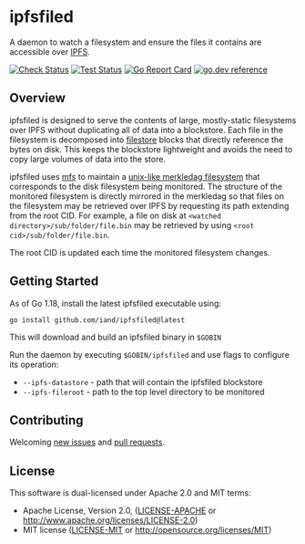 # ipfsfiled

A daemon to watch a filesystem and ensure the files it contains are accessible over [IPFS](https://ipfs.io/).

[![Check Status](https://github.com/iand/ipfsfiled/actions/workflows/check.yml/badge.svg?branch=master)](https://github.com/iand/ipfsfiled/actions/workflows/check.yml)
[![Test Status](https://github.com/iand/ipfsfiled/actions/workflows/test.yml/badge.svg?branch=master)](https://github.com/iand/ipfsfiled/actions/workflows/test.yml)
[![Go Report Card](https://goreportcard.com/badge/github.com/iand/ipfsfiled)](https://goreportcard.com/report/github.com/iand/ipfsfiled)
[![go.dev reference](https://img.shields.io/badge/go.dev-reference-007d9c?logo=go&logoColor=white&style=flat-square)](https://pkg.go.dev/github.com/iand/ipfsfiled)


## Overview

ipfsfiled is designed to serve the contents of large, mostly-static filesystems over IPFS without duplicating all of data into a blockstore. 
Each file in the filesystem is decomposed into [filestore](https://github.com/ipfs/go-filestore) blocks that directly reference the bytes on disk. 
This keeps the blockstore lightweight and avoids the need to copy large volumes of data into the store.

ipfsfiled uses [mfs](https://github.com/ipfs/go-mfs) to maintain a [unix-like merkledag filesystem](https://github.com/ipfs/specs/blob/master/UNIXFS.md) that corresponds to the disk filesystem being monitored. 
The structure of the monitored filesystem is directly mirrored in the merkledag so that files on the filesystem may be retrieved over IPFS by requesting its path extending from the root CID. 
For example, a file on disk at `<watched directory>/sub/folder/file.bin` may be retrieved by using `<root cid>/sub/folder/file.bin`.

The root CID is updated each time the monitored filesystem changes.

## Getting Started

As of Go 1.18, install the latest ipfsfiled executable using:

	go install github.com/iand/ipfsfiled@latest

This will download and build an ipfsfiled binary in `$GOBIN`

Run the daemon by executing `$GOBIN/ipfsfiled` and use flags to configure its operation:

 - `--ipfs-datastore` - path that will contain the ipfsfiled blockstore
 - `--ipfs-fileroot` - path to the top level directory to be monitored

## Contributing

Welcoming [new issues](https://github.com/iand/ipfsfiled/issues/new) and [pull requests](https://github.com/iand/ipfsfiled/pulls).

## License

This software is dual-licensed under Apache 2.0 and MIT terms:

- Apache License, Version 2.0, ([LICENSE-APACHE](https://github.com/filecoin-project/sentinel-visor/blob/master/LICENSE-APACHE) or http://www.apache.org/licenses/LICENSE-2.0)
- MIT license ([LICENSE-MIT](https://github.com/filecoin-project/sentinel-visor/blob/master/LICENSE-MIT) or http://opensource.org/licenses/MIT)
